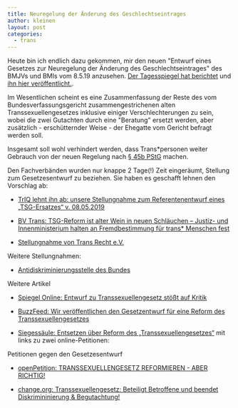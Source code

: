 ```yaml
---
title: Neuregelung der Änderung des Geschlechtseintrages
author: kleinen
layout: post
categories:
  - trans
---
```


Heute bin ich endlich dazu gekommen, mir den neuen "Entwurf eines Gesetzes zur Neuregelung der Änderung des Geschlechtseintrages" des BMJVs und BMIs vom 8.5.19 anzusehen. [Der Tagesspiegel hat berichtet](https://www.tagesspiegel.de/gesellschaft/queerspiegel/geschlechtseintrag-gesetz-fuer-transsexuelle-soll-reformiert-werden/24322112.html) und [ihn hier veröffentlicht.](https://www.tagesspiegel.de/downloads/24322986/1/tsgreform.pdf).

Im Wesentlichen scheint es eine Zusammenfassung der Reste des vom Bundesverfassungsgericht zusammengestrichenen alten Transsexuellengesetzes inklusive einiger Verschlechterungen zu sein, wobei die zwei Gutachten durch eine "Beratung" ersetzt werden, aber zusätzlich - erschütternder Weise - der Ehegatte vom Gericht befragt werden soll.

Insgesamt soll wohl verhindert werden, dass Trans*personen weiter Gebrauch von der neuen Regelung nach [§ 45b PStG](https://www.lsvd.de/recht/ratgeber/transgender/ratgeber-zum-transsexuellengesetz/hinweis-keine-zwei-gutachten-mehr.html) machen.

Den Fachverbänden wurden nur knappe 2 Tage(!) Zeit eingeräumt, Stellung zum Gesetzesentwurf zu beziehen. Sie haben es geschafft lehnen den Vorschlag ab:

* [TrIQ lehnt ihn ab: unsere Stellungnahme zum Referentenentwurf eines „TSG-Ersatzes“ v. 08.05.2019](http://www.transinterqueer.org/aktuell/triq-lehnt-ihn-ab-unsere-stellungnahme-zum-referentenentwurf-eines-tsg-ersatzes-v-08-05-2019/)

* [BV Trans: TSG-Reform ist alter Wein in neuen Schläuchen – Justiz- und Innenministerium halten an Fremdbestimmung für trans* Menschen fest](https://www.bv-trans.de/tsg-reform-ist-alter-wein-in-neuen-schlaeuchen-justiz-und-innenministerium-halten-an-fremdbestimmung-fuer-trans-menschen-fest/)

* [Stellungnahme von Trans Recht e.V.](https://trans-recht.de/2019/05/10/stellungnahme-von-transrech-e-v-zum-entwurf-eines-gesetzes-zur-neuregelung-der-aenderung-des-geschlechtseintrags/)

Weitere Stellungnahmen:

* [Antidiskriminierungsstelle des Bundes](https://www.antidiskriminierungsstelle.de/SharedDocs/Aktuelles/DE/2019/20190510_TSG_Reform.html)

Weitere Artikel

* [Spiegel Online: Entwurf zu Transsexuellengesetz stößt auf Kritik](https://www.spiegel.de/panorama/gesellschaft/transsexuellengesetz-geplante-neuregelung-stoesst-auf-kritik-a-1266685.html)

* [BuzzFeed: Wir veröffentlichen den Gesetzentwurf für eine Reform des Transsexuellengesetzes](https://www.buzzfeed.com/de/julianeloeffler/gesetzentwurf-transsexuellengesetz-tsg-reform-kritik)

* [Siegessäule: Entsetzen über Reform des „Transsexuellengesetzes“](https://www.siegessaeule.de/no_cache/newscomments/article/4305-entsetzen-ueber-neuen-entwurf-zum-transsexuellenrecht.html) mit links zu zwei online-Petitionen:

Petitionen gegen den Gesetzesentwurf

*  [openPetition: TRANSSEXUELLENGESETZ REFORMIEREN - ABER RICHTIG!](https://www.openpetition.de/petition/online/gegen-den-gesetzesentwurf-fuer-das-transsexuellengesetz)

*  [change.org: Transsexuellengesetz: Beteiligt Betroffene und beendet Diskrimininierung & Begutachtung!](https://www.change.org/p/transsexuellengesetz-beteiligt-betroffene-beendet-diskrimininierung-begutachtung-justizministerium-innenministerium-tsg)
